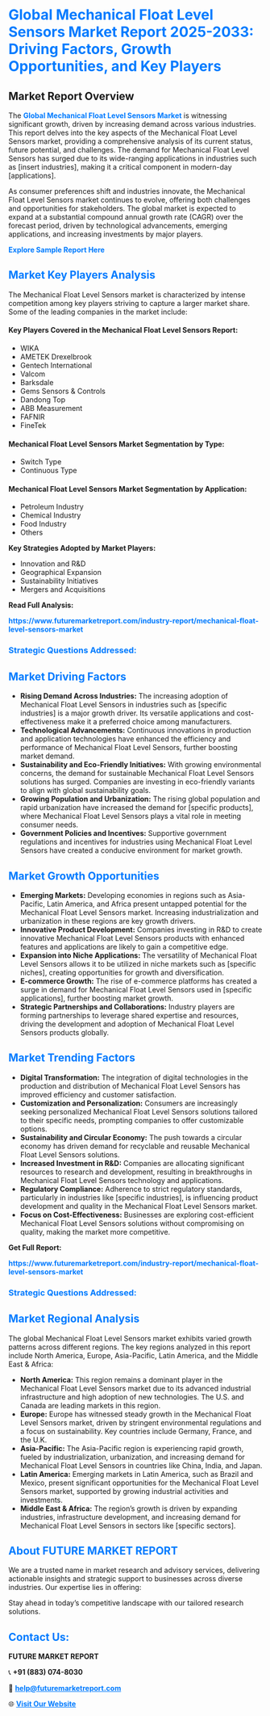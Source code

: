 <h1 style="color: #007BFF;">Global Mechanical Float Level Sensors Market Report 2025-2033: Driving Factors, Growth Opportunities, and Key Players</h1>

<section id="overview">
<h2>Market Report Overview</h2>
<p>The <a href="https://www.futuremarketreport.com/industry-report/mechanical-float-level-sensors-market" style="color: #007BFF; text-decoration: none;"><strong>Global Mechanical Float Level Sensors Market</strong></a> is witnessing significant growth, driven by increasing demand across various industries. This report delves into the key aspects of the Mechanical Float Level Sensors market, providing a comprehensive analysis of its current status, future potential, and challenges. The demand for Mechanical Float Level Sensors has surged due to its wide-ranging applications in industries such as [insert industries], making it a critical component in modern-day [applications].</p>
<p>As consumer preferences shift and industries innovate, the Mechanical Float Level Sensors market continues to evolve, offering both challenges and opportunities for stakeholders. The global market is expected to expand at a substantial compound annual growth rate (CAGR) over the forecast period, driven by technological advancements, emerging applications, and increasing investments by major players.</p>
</section>

<section id="overview">
<p><a href="https://www.futuremarketreport.com/request-sample/reportId=81855" style="color: #007BFF; text-decoration: none;"><strong>Explore Sample Report Here</strong></a></p>
</section>

<section id="key-players">
<h2 style="color: #007BFF;">Market Key Players Analysis</h2>
<p>The Mechanical Float Level Sensors market is characterized by intense competition among key players striving to capture a larger market share. Some of the leading companies in the market include:</p>
<h4>Key Players Covered in the Mechanical Float Level Sensors Report:</h4>
<ul><li>WIKA</li><li>AMETEK Drexelbrook</li><li>Gentech International</li><li>Valcom</li><li>Barksdale</li><li>Gems Sensors &amp; Controls</li><li>Dandong Top</li><li>ABB Measurement</li><li>FAFNIR</li><li>FineTek</li></ul>
<h4>Mechanical Float Level Sensors Market Segmentation by Type:</h4>
<ul><li>Switch Type</li><li>Continuous Type</li></ul>

<h4>Mechanical Float Level Sensors Market Segmentation by Application:</h4>
<ul><li>Petroleum Industry</li><li>Chemical Industry</li><li>Food Industry</li><li>Others</li></ul>
<p><strong>Key Strategies Adopted by Market Players:</strong></p>
<ul>
<li>Innovation and R&D</li>
<li>Geographical Expansion</li>
<li>Sustainability Initiatives</li>
<li>Mergers and Acquisitions</li>
</ul>
</section>

<section>
<p><strong>Read Full Analysis: </strong></p><a href="https://www.futuremarketreport.com/industry-report/mechanical-float-level-sensors-market" style="color: #007BFF; text-decoration: none;"><strong>https://www.futuremarketreport.com/industry-report/mechanical-float-level-sensors-market</strong></a>
<h3 style="color: #007BFF;">Strategic Questions Addressed:</h3>
</section>

<section id="driving-factors">
<h2 style="color: #007BFF;">Market Driving Factors</h2>
<ul>
<li><strong>Rising Demand Across Industries:</strong> The increasing adoption of Mechanical Float Level Sensors in industries such as [specific industries] is a major growth driver. Its versatile applications and cost-effectiveness make it a preferred choice among manufacturers.</li>
<li><strong>Technological Advancements:</strong> Continuous innovations in production and application technologies have enhanced the efficiency and performance of Mechanical Float Level Sensors, further boosting market demand.</li>
<li><strong>Sustainability and Eco-Friendly Initiatives:</strong> With growing environmental concerns, the demand for sustainable Mechanical Float Level Sensors solutions has surged. Companies are investing in eco-friendly variants to align with global sustainability goals.</li>
<li><strong>Growing Population and Urbanization:</strong> The rising global population and rapid urbanization have increased the demand for [specific products], where Mechanical Float Level Sensors plays a vital role in meeting consumer needs.</li>
<li><strong>Government Policies and Incentives:</strong> Supportive government regulations and incentives for industries using Mechanical Float Level Sensors have created a conducive environment for market growth.</li>
</ul>
</section>

<section id="growth-opportunities">
<h2 style="color: #007BFF;">Market Growth Opportunities</h2>
<ul>
<li><strong>Emerging Markets:</strong> Developing economies in regions such as Asia-Pacific, Latin America, and Africa present untapped potential for the Mechanical Float Level Sensors market. Increasing industrialization and urbanization in these regions are key growth drivers.</li>
<li><strong>Innovative Product Development:</strong> Companies investing in R&D to create innovative Mechanical Float Level Sensors products with enhanced features and applications are likely to gain a competitive edge.</li>
<li><strong>Expansion into Niche Applications:</strong> The versatility of Mechanical Float Level Sensors allows it to be utilized in niche markets such as [specific niches], creating opportunities for growth and diversification.</li>
<li><strong>E-commerce Growth:</strong> The rise of e-commerce platforms has created a surge in demand for Mechanical Float Level Sensors used in [specific applications], further boosting market growth.</li>
<li><strong>Strategic Partnerships and Collaborations:</strong> Industry players are forming partnerships to leverage shared expertise and resources, driving the development and adoption of Mechanical Float Level Sensors products globally.</li>
</ul>
</section>

<section id="trending-factors">
<h2 style="color: #007BFF;">Market Trending Factors</h2>
<ul>
<li><strong>Digital Transformation:</strong> The integration of digital technologies in the production and distribution of Mechanical Float Level Sensors has improved efficiency and customer satisfaction.</li>
<li><strong>Customization and Personalization:</strong> Consumers are increasingly seeking personalized Mechanical Float Level Sensors solutions tailored to their specific needs, prompting companies to offer customizable options.</li>
<li><strong>Sustainability and Circular Economy:</strong> The push towards a circular economy has driven demand for recyclable and reusable Mechanical Float Level Sensors solutions.</li>
<li><strong>Increased Investment in R&D:</strong> Companies are allocating significant resources to research and development, resulting in breakthroughs in Mechanical Float Level Sensors technology and applications.</li>
<li><strong>Regulatory Compliance:</strong> Adherence to strict regulatory standards, particularly in industries like [specific industries], is influencing product development and quality in the Mechanical Float Level Sensors market.</li>
<li><strong>Focus on Cost-Effectiveness:</strong> Businesses are exploring cost-efficient Mechanical Float Level Sensors solutions without compromising on quality, making the market more competitive.</li>
</ul>
</section>

<section>
<p><strong>Get Full Report: </strong></p><a href="https://www.futuremarketreport.com/industry-report/mechanical-float-level-sensors-market" style="color: #007BFF; text-decoration: none;"><strong>https://www.futuremarketreport.com/industry-report/mechanical-float-level-sensors-market</strong></a>
<h3 style="color: #007BFF;">Strategic Questions Addressed:</h3>
</section>


<section id="regional-analysis">
<h2 style="color: #007BFF;">Market Regional Analysis</h2>
<p>The global Mechanical Float Level Sensors market exhibits varied growth patterns across different regions. The key regions analyzed in this report include North America, Europe, Asia-Pacific, Latin America, and the Middle East & Africa:</p>
<ul>
<li><strong>North America:</strong> This region remains a dominant player in the Mechanical Float Level Sensors market due to its advanced industrial infrastructure and high adoption of new technologies. The U.S. and Canada are leading markets in this region.</li>
<li><strong>Europe:</strong> Europe has witnessed steady growth in the Mechanical Float Level Sensors market, driven by stringent environmental regulations and a focus on sustainability. Key countries include Germany, France, and the U.K.</li>
<li><strong>Asia-Pacific:</strong> The Asia-Pacific region is experiencing rapid growth, fueled by industrialization, urbanization, and increasing demand for Mechanical Float Level Sensors in countries like China, India, and Japan.</li>
<li><strong>Latin America:</strong> Emerging markets in Latin America, such as Brazil and Mexico, present significant opportunities for the Mechanical Float Level Sensors market, supported by growing industrial activities and investments.</li>
<li><strong>Middle East & Africa:</strong> The region’s growth is driven by expanding industries, infrastructure development, and increasing demand for Mechanical Float Level Sensors in sectors like [specific sectors].</li>
</ul>
</section>

<footer>
<h2 style="color: #007BFF;">About FUTURE MARKET REPORT</h2>
<p>We are a trusted name in market research and advisory services, delivering actionable insights and strategic support to businesses across diverse industries. Our expertise lies in offering:</p>

<p>Stay ahead in today’s competitive landscape with our tailored research solutions.</p>

<h2 style="color: #007BFF;">Contact Us:</h2>
<p><strong>FUTURE MARKET REPORT</strong></p>
<p>📞 <strong>+91 (883) 074-8030</strong></p>
<p>📧 <strong><a href="mailto:help@futuremarketreport.com" style="color: #007BFF;">help@futuremarketreport.com</a></strong></p>
<p>🌐 <strong><a href="https://www.futuremarketreport.com/" style="color: #007BFF;">Visit Our Website</a></strong></p>
</footer>